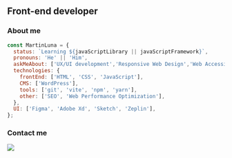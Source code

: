 <!--
**uxmoon/uxmoon** is a ✨ _special_ ✨ repository because its `README.md` (this file) appears on your GitHub profile.

Here are some ideas to get you started:

- 🔭 I’m currently working on ...
- 🌱 I’m currently learning ...
- 👯 I’m looking to collaborate on ...
- 🤔 I’m looking for help with ...
- 💬 Ask me about ...
- 📫 How to reach me: ...
- 😄 Pronouns: ...
- ⚡ Fun fact: ...
-->

## Front-end developer

### About me

```js
const MartinLuna = {
  status: `Learning ${javaScriptLibrary || javaScriptFramework}`,
  pronouns: 'He' || 'Him',
  askMeAbout: ['UX/UI development','Responsive Web Design','Web Accessibility', 'WordPress'],
  technologies: {
    frontEnd: ['HTML', 'CSS', 'JavaScript'],
    CMS: ['WordPress'],
    tools: ['git', 'vite', 'npm', 'yarn'],
    other: ['SEO', 'Web Performance Optimization'],
  },
  UI: ['Figma', 'Adobe Xd', 'Sketch', 'Zeplin'],
};
```

### Contact me

[![](https://img.shields.io/badge/LinkedIn-martineduardoluna-blue)](https://www.linkedin.com/in/martineduardoluna)
